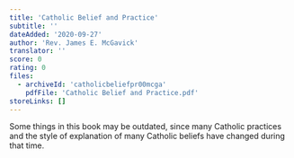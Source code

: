 ```yaml
---
title: 'Catholic Belief and Practice'
subtitle: ''
dateAdded: '2020-09-27'
author: 'Rev. James E. McGavick'
translator: ''
score: 0
rating: 0
files:
  - archiveId: 'catholicbeliefpr00mcga'
    pdfFile: 'Catholic Belief and Practice.pdf'
storeLinks: []
---
```


Some things in this book may be outdated, since many Catholic practices and the style of explanation of many Catholic beliefs have changed during that time.